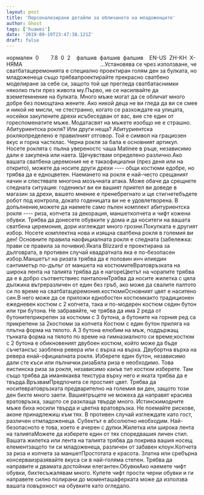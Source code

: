 ```yaml
---
layout: post
title: 'Персонализирани детайли за обличането на младоженците'
author: Ghost
tags: ['huawei']
date: '2019-09-19T23:47:38.121Z'
draft: false
---
```


нормален  0        7.8  0  2    фалшив  фалшив  фалшив    EN-US  ZH-КН  X-НЯМА                                                    ...Установява се чрез използване, че сватбатацеремонията е специално проектиран голям ден за булката, но младоженеца също трябвапроектирайте прекрасно сватбено моделиране за себе си, защото той ще прегледа сватбатаснимки няколко пъти през живота му.Първо, не се насилвайте да вземетемнение на булката. Много мъже могат да се обличат много добре без помощтана жените. Ако никой деца не ви гледа да ви се смее и никой не мисли, че стестранно, когато се разхождате на улицата, носейки закупените дрехи исъбеседван от вас, вие сте един от гореспоменатите мъже. Модатасвят на мъжете изобщо не е страшно. Абитуриентска рокля? Или други неща? Абитуриентска рокляопределено е правилният отговор. Той е символ на грациозен вкус и горна частклас. Черна рокля за бала е основният артикул. Носете роклята с пълна увереностс чаша Matinee в ръце, независимо дали е закупена или наета. Щечувствам определено различно.Ако вашата сватбена церемония не е такаофициални (през деня или на открито), можете да носите други дрехи ---- общи костюми едобре, но трябва да е едноцветен. Наемането на рокля е най-често срещаният начин и спестявате многона мозъчната атака. Може обаче да срещнете следната ситуация: годеникът ви еи вашият приятел ви доведе в магазин за дрехи, вашето мнение е пренебрегнато и ще стигнетебъдете робот под контрола, докато годеницата ви не е удовлетворена. В допълнение,можете да наемете само пълен комплект абитуриентска рокля ---- риза, копчета за декорация, маншеткопчета и чифт кожени обувки. Трябва да донесете обувките у дома и да носитеги на вашата сватбена церемония, дори изглеждат много грозни.Покупката е другият избор. Носете комплектна нова и изящна сватбена рокля в големия ви ден! Основните правила наофициалната рокля е следната (забележка: прави се правила за почивки).Яката Blizzard е проектирана за дълговрата, в противен случай квадратната яка е по-безопасен избор.Маншетът на ризата трябва да е половин инч илиедин сантиметър по-дълъг от маншета на костюмитеВратовръзката на широка лента на талията трябва да е нагореЦветът на чорапите трябва да е в добро съответствиес панталониТрябва да носите жилетка с цяла дължина вътреразличен от един без гръб, ако може да свалите палтото си по време на сватбатацеремония.костюмиОсновният цвят е наситено син.В него може да се приложи еднобостен костюмкакто традиционен ежедневен костюм с 2 копчета, така и по-модерен костюм седин бутон или три бутона. Не забравяйте, че трябва да има 2 реда от бутонитеприкрепен за костюми с 3 бутона, а бутоните на горния ред са прикрепени за 2костюми за копчета Костюм с един бутон приляга на плътна форма на тялото. А 3 бутона елюбим на мъж, поддържащ тънката форма на тялото по време на гимназиалното си време;костюм с 2 бутона е обикновеният двубоен костюм, който може да бъде съчетансъс заоблена ревера или с върха на върха. Двубортна върха на ревера енай-официалната рокля. Изберете един бутон, независимо дали сте къси или пълнички.ризаБяла риза е необходимо. Това еистинска риза за рокля, независимо какъв тип костюм изберете. Там също трябва да иманякаква текстура върху него и яката трябва да е твърда.ВръзвамПредпочита се простият цвят. Трябва да носитевратовръзката предварително на големия ви ден, защото този ден бихте много заети. Вашиятръцете не можеха да направят красива вратовръзка, защото се разклаща твърде много. Истинскимодните мъже биха носили твърда и цветна вратовръзка. Не поемайте рискове, аконе принадлежиш към тях. В противен случай изглеждате като гост, различен отмладоженеца. Субектът е абсолютно необходим. Най-безопасното е това, което е aчерен с дупки.Жилетка или широка лента на талиятаМожете да изберете един от тях споредвашия личен стил. Вашата жилетка или лента на талията трябва да покрива вашия носещ елементзащото ти си младоженеца, различен от забавен клоун.Копчета за риза и копчета за маншетПростотата е красота. Златна или сребърна консерваизразявайте вкуса си в най-голяма степен. Трябва да направите и двамата достойнии елегантен.ОбувкиАко наемете чифт обувки, бихтесъжалявам много. Купете чифт прости черни обувки и ги направете силно полирани до моменташаферката може да използва вашата повърхност на обувките като огледало.
